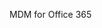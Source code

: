 <Token xmlns:xlink="http://www.w3.org/1999/xlink">MDM for Office 365</Token>

<!--HONumber=Mar16_HO2-->


